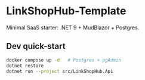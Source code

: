 # LinkShopHub-Template
Minimal SaaS starter: .NET 9 + MudBlazor + Postgres.

## Dev quick-start

```bash
docker compose up -d   # Postgres + pgAdmin
dotnet restore
dotnet run --project src/LinkShopHub.Api
